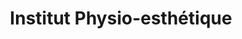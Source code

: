 ---
title: "Institut Physio-esthétique"
url: /montreal/institut-physio-esthetique/
shop: Kosmetik
---